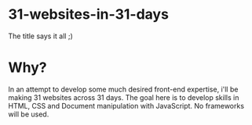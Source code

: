 # 31-websites-in-31-days

The title says it all ;)

# Why?

In an attempt to develop some much desired front-end expertise, i'll be making 31 websites across 31 days. The goal here is to develop skills in HTML, CSS and Document manipulation with JavaScript.
No frameworks will be used.
